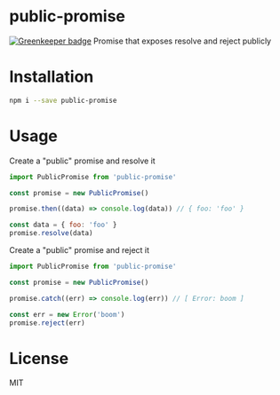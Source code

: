 # public-promise

[![Greenkeeper badge](https://badges.greenkeeper.io/tjmehta/public-promise.svg)](https://greenkeeper.io/)
Promise that exposes resolve and reject publicly

# Installation
```bash
npm i --save public-promise
```

# Usage
Create a "public" promise and resolve it
```js
import PublicPromise from 'public-promise'

const promise = new PublicPromise()

promise.then((data) => console.log(data)) // { foo: 'foo' }

const data = { foo: 'foo' }
promise.resolve(data)
```

Create a "public" promise and reject it
```js
import PublicPromise from 'public-promise'

const promise = new PublicPromise()

promise.catch((err) => console.log(err)) // [ Error: boom ]

const err = new Error('boom')
promise.reject(err)
```

# License
MIT